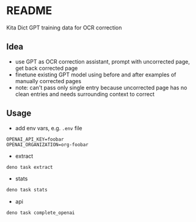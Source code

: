 # README

Kita Dict GPT training data for OCR correction

## Idea

- use GPT as OCR correction assistant, prompt with uncorrected page, get back corrected page
- finetune existing GPT model using before and after examples of manually corrected pages
- note: can't pass only single entry because uncorrected page has no clean entries and needs surrounding context to correct

## Usage

- add env vars, e.g. `.env` file

```
OPENAI_API_KEY=foobar
OPENAI_ORGANIZATION=org-foobar
```

- extract

```sh
deno task extract
```

- stats

```sh
deno task stats
```

- api

```sh
deno task complete_openai
```
